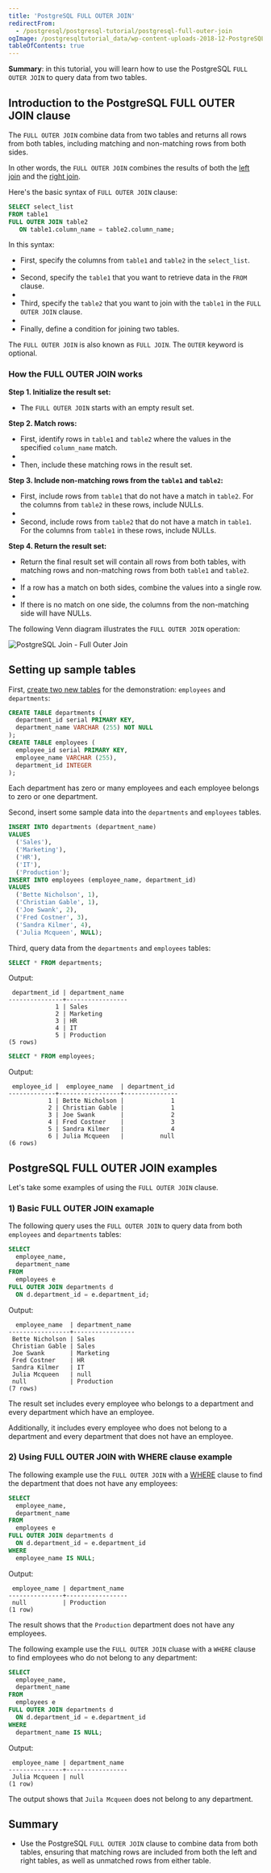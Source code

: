 ```yaml
---
title: 'PostgreSQL FULL OUTER JOIN'
redirectFrom:
  - /postgresql/postgresql-tutorial/postgresql-full-outer-join
ogImage: /postgresqltutorial_data/wp-content-uploads-2018-12-PostgreSQL-Join-Full-Outer-Join.png
tableOfContents: true
---
```



**Summary**: in this tutorial, you will learn how to use the PostgreSQL `FULL OUTER JOIN` to query data from two tables.

## Introduction to the PostgreSQL FULL OUTER JOIN clause

The `FULL OUTER JOIN` combine data from two tables and returns all rows from both tables, including matching and non-matching rows from both sides.

In other words, the `FULL OUTER JOIN` combines the results of both the [left join](/postgresql/postgresql-left-join) and the [right join](/postgresql/postgresql-tutorial/postgresql-right-join).

Here's the basic syntax of `FULL OUTER JOIN` clause:

```sql
SELECT select_list
FROM table1
FULL OUTER JOIN table2
   ON table1.column_name = table2.column_name;
```

In this syntax:

- First, specify the columns from `table1` and `table2` in the `select_list`.
-
- Second, specify the `table1` that you want to retrieve data in the `FROM` clause.
-
- Third, specify the `table2` that you want to join with the `table1` in the `FULL OUTER JOIN` clause.
-
- Finally, define a condition for joining two tables.

The `FULL OUTER JOIN` is also known as `FULL JOIN`. The `OUTER` keyword is optional.

### How the FULL OUTER JOIN works

**Step 1. Initialize the result set:**

- The `FULL OUTER JOIN` starts with an empty result set.

**Step 2. Match rows:**

- First, identify rows in `table1` and `table2` where the values in the specified `column_name` match.
-
- Then, include these matching rows in the result set.

**Step 3. Include non-matching rows from the `table1` and `table2`:**

- First, include rows from `table1` that do not have a match in `table2`. For the columns from `table2` in these rows, include NULLs.
-
- Second, include rows from `table2` that do not have a match in `table1`. For the columns from `table1` in these rows, include NULLs.

**Step 4. Return the result set:**

- Return the final result set will contain all rows from both tables, with matching rows and non-matching rows from both `table1` and `table2`.
-
- If a row has a match on both sides, combine the values into a single row.
-
- If there is no match on one side, the columns from the non-matching side will have NULLs.

The following Venn diagram illustrates the `FULL OUTER JOIN` operation:

![PostgreSQL Join - Full Outer Join](/postgresqltutorial_data/wp-content-uploads-2018-12-PostgreSQL-Join-Full-Outer-Join.png)

## Setting up sample tables

First, [create two new tables](/postgresql/postgresql-create-table) for the demonstration: `employees` and `departments`:

```sql
CREATE TABLE departments (
  department_id serial PRIMARY KEY,
  department_name VARCHAR (255) NOT NULL
);
CREATE TABLE employees (
  employee_id serial PRIMARY KEY,
  employee_name VARCHAR (255),
  department_id INTEGER
);
```

Each department has zero or many employees and each employee belongs to zero or one department.

Second, insert some sample data into the `departments` and `employees` tables.

```sql
INSERT INTO departments (department_name)
VALUES
  ('Sales'),
  ('Marketing'),
  ('HR'),
  ('IT'),
  ('Production');
INSERT INTO employees (employee_name, department_id)
VALUES
  ('Bette Nicholson', 1),
  ('Christian Gable', 1),
  ('Joe Swank', 2),
  ('Fred Costner', 3),
  ('Sandra Kilmer', 4),
  ('Julia Mcqueen', NULL);
```

Third, query data from the `departments` and `employees` tables:

```sql
SELECT * FROM departments;
```

Output:

```
 department_id | department_name
---------------+-----------------
             1 | Sales
             2 | Marketing
             3 | HR
             4 | IT
             5 | Production
(5 rows)
```

```sql
SELECT * FROM employees;
```

Output:

```
 employee_id |  employee_name  | department_id
-------------+-----------------+---------------
           1 | Bette Nicholson |             1
           2 | Christian Gable |             1
           3 | Joe Swank       |             2
           4 | Fred Costner    |             3
           5 | Sandra Kilmer   |             4
           6 | Julia Mcqueen   |          null
(6 rows)
```

## PostgreSQL FULL OUTER JOIN examples

Let's take some examples of using the `FULL OUTER JOIN` clause.

### 1) Basic FULL OUTER JOIN examaple

The following query uses the `FULL OUTER JOIN` to query data from both `employees` and `departments` tables:

```sql
SELECT
  employee_name,
  department_name
FROM
  employees e
FULL OUTER JOIN departments d
  ON d.department_id = e.department_id;
```

Output:

```
  employee_name  | department_name
-----------------+-----------------
 Bette Nicholson | Sales
 Christian Gable | Sales
 Joe Swank       | Marketing
 Fred Costner    | HR
 Sandra Kilmer   | IT
 Julia Mcqueen   | null
 null            | Production
(7 rows)
```

The result set includes every employee who belongs to a department and every department which have an employee.

Additionally, it includes every employee who does not belong to a department and every department that does not have an employee.

### 2) Using FULL OUTER JOIN with WHERE clause example

The following example use the `FULL OUTER JOIN` with a [WHERE](/postgresql/postgresql-where) clause to find the department that does not have any employees:

```sql
SELECT
  employee_name,
  department_name
FROM
  employees e
FULL OUTER JOIN departments d
  ON d.department_id = e.department_id
WHERE
  employee_name IS NULL;
```

Output:

```
 employee_name | department_name
---------------+-----------------
 null          | Production
(1 row)
```

The result shows that the `Production` department does not have any employees.

The following example use the `FULL OUTER JOIN` cluase with a `WHERE` clause to find employees who do not belong to any department:

```sql
SELECT
  employee_name,
  department_name
FROM
  employees e
FULL OUTER JOIN departments d
  ON d.department_id = e.department_id
WHERE
  department_name IS NULL;
```

Output:

```
 employee_name | department_name
---------------+-----------------
 Julia Mcqueen | null
(1 row)
```

The output shows that `Juila Mcqueen` does not belong to any department.

## Summary

- Use the PostgreSQL `FULL OUTER JOIN` clause to combine data from both tables, ensuring that matching rows are included from both the left and right tables, as well as unmatched rows from either table.

